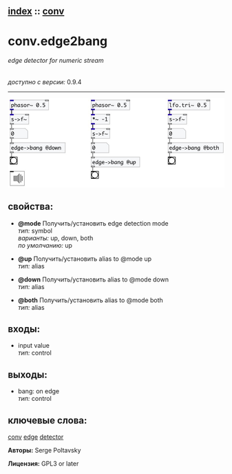 [index](index.html) :: [conv](category_conv.html)
---

# conv.edge2bang

###### edge detector for numeric stream

*доступно с версии:* 0.9.4

---




[![example](../examples/img/conv.edge2bang.jpg)](../examples/pd/conv.edge2bang.pd)







## свойства:

* **@mode** 
Получить/установить edge detection mode<br>
_тип:_ symbol<br>
_варианты:_ up, down, both<br>
_по умолчанию:_ up<br>

* **@up** 
Получить/установить alias to @mode up<br>
_тип:_ alias<br>

* **@down** 
Получить/установить alias to @mode down<br>
_тип:_ alias<br>

* **@both** 
Получить/установить alias to @mode both<br>
_тип:_ alias<br>



## входы:

* input value<br>
_тип:_ control



## выходы:

* bang: on edge<br>
_тип:_ control



## ключевые слова:

[conv](keywords/conv.html)
[edge](keywords/edge.html)
[detector](keywords/detector.html)






**Авторы:** Serge Poltavsky




**Лицензия:** GPL3 or later





